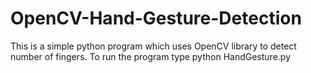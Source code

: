 # OpenCV-Hand-Gesture-Detection
This is a simple python program which uses OpenCV library to detect number of fingers.
To run the program type python HandGesture.py

